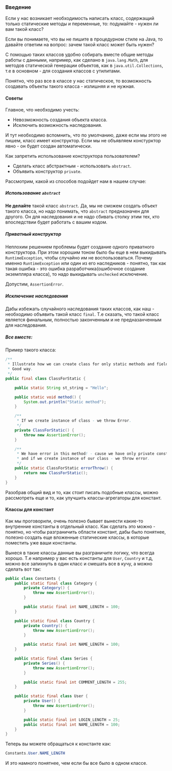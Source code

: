 ### Введение
Если у нас возникает необходимость написать класс, содержащий только статические методы и переменные, то: подумайте - нужен ли вам такой класс?

Если вы понимаете, что вы не пишите в процедурном стиле на Java, то давайте ответим на вопрос: зачем такой класс может быть нужен?

С помощью таких классов удобно собирать вместе общие методы работы с данными, например, как сделано в `java.lang.Math`, 
для методов статической генерации объектов, как в `java.util.Collections`, т.е в основном - для создания классов с утилитами.

Понятно, что раз все в классе у нас статическое, то возможность создавать объекты такого класса - излишняя и не нужная.

#### Советы
Главное, что необходимо учесть:

* Невозможность создания объекта класса.
* Исключить возможность наследования.

И тут необходимо вспомнить, что по умолчанию, даже если мы этого не пишем, класс имеет конструктор. 
Если мы не объявляем констурктор явно - он будет создан автоматически. 

Как запретить использование конструктора пользователем?
* Сделать класс абстрактным - использовать `abstract`.
* Объявить конструктор `private`.

Рассмотрим, какой из способов подойдет нам в нашем случае:

##### Использование `abstract`

**Не делайте** такой класс `abstract`. 
Да, мы не сможем создать объект такого класса, но надо понимать, что `abstract` предназначен для другого. 
Он для наследования и не надо сбивать столку этим тех, кто впоследствии будет работать с вашим кодом.

##### Приватный конструктор
Неплохим решением проблемы будет создание одного приватного конструктора. 
При этом хорошим тоном было бы еще в нем выкидывать `RuntimeException`, чтобы случайно им не воспользоваться.
Почему именно `RuntimeException` или один из его наследников -  понятно, так как такая ошибка - это ошибка 
разработчика(ошибочное создание экземпляра класса), то надо выкидывать `unchecked` исключение.

Допустим, `AssertionError`.

##### Исключение наследования
Дабы избежать случайного наследования таких классов, как наш - необходимо объявить такой класс `final`.
Т.е сказать, что такой класс является финальным, полностью законченным и не предназанченным для наследования.

##### Все вместе:
Пример такого класса:
```java
/**
 * Illustrate how we can create class for only static methods and fields.
 * Good way.
 */
public final class ClassForStatic {

    public static String st_string = "Hello";

    public static void method() {
        System.out.println("Static method");
    }

    /**
     * If we create instance of class - we throw Error.
     */
    private ClassForStatic() {
        throw new AssertionError();
    }

    /**
     * We have error in this method! - cause we have only private constructor,
     * and if we create instance of our class - we throw error.
     */
    public static ClassForStatic errorThrow() {
        return new ClassForStatic();
    }
}
```

Разобрав общий вид и то, как стоит писать подобные классы, можно рассмотреть еще и то, как улучшить классы-агрегаторы для констант.

#### Классы для констант
Как мы проговорили, очень полезно бывает вынести какие-то внутренние константы в отдельный класс. 
Как сделать это можно - понятно, но чтобы разграничить области констант, 
дабы было понятнее, полезно создать еще вложенные статические классы, в которые поместить уже ваши константы.

Вынеся в такие классы данные вы разграничите логику, что всегда хорошо.
Т.е например у вас есть константы для `User`, `Country` и т.д, можно все запихнуть в один класс и смешать все в кучу, 
а можно сделать вот так:
```java
public class Constants {
    public static final class Category {
        private Category() {
            throw new AssertionError();
        }

        public static final int NAME_LENGTH = 100;
    }

    public static final class Country {
        private Country() {
            throw new AssertionError();
        }

        public static final int NAME_LENGTH = 100;
    }

    public static final class Series {
        private Series() {
            throw new AssertionError();
        }

        public static final int COMMENT_LENGTH = 255;
    }

    public static final class User {
        private User() {
            throw new AssertionError();
        }

        public static final int LOGIN_LENGTH = 25;
        public static final int NAME_LENGTH = 100;
    }
}
```

Теперь вы можете обращаться к константе как:
```java
Constants.User.NAME_LENGTH
```
И это намного понятнее, чем если бы все было в одном классе.
